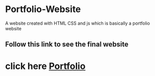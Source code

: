 # Portfolio-Website
A website created with HTML CSS and js which is basically a portfolio website

## Follow this link to see the final website


# click here [Portfolio](https://darkweb19.github.io/Portfolio-Website/New%20Portfolio/)
